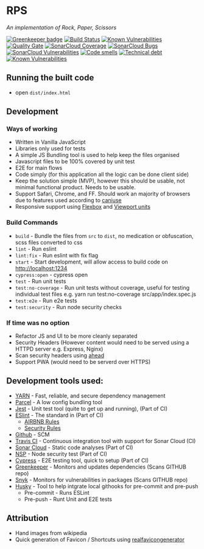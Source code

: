 # RPS

*An implementation of Rock, Paper, Scissors*

[![Greenkeeper badge](https://badges.greenkeeper.io/mrosenquist/rps.svg)](https://greenkeeper.io/)
[![Build Status](https://travis-ci.org/mrosenquist/rps.svg?branch=master)](https://travis-ci.org/mrosenquist/rps)
[![Known Vulnerabilities](https://snyk.io/test/github/mrosenquist/rps/badge.svg?targetFile=package.json)](https://snyk.io/test/github/mrosenquist/rps?targetFile=package.json)
[![Quality Gate](https://sonarcloud.io/api/badges/gate?key=mrosenquist.rps)](https://sonarcloud.io/dashboard?id=mrosenquist.rps)
[![SonarCloud Coverage](https://sonarcloud.io/api/badges/measure?key=mrosenquist.rps&metric=coverage)](https://sonarcloud.io/component_measures/metric/coverage/list?id=mrosenquist.rps)
[![SonarCloud Bugs](https://sonarcloud.io/api/badges/measure?key=mrosenquist.rps&metric=bugs)](https://sonarcloud.io/component_measures/metric/reliability_rating/list?id=mrosenquist.rps)
[![SonarCloud Vulnerabilities](https://sonarcloud.io/api/badges/measure?key=mrosenquist.rps&metric=vulnerabilities)](https://sonarcloud.io/component_measures/metric/security_rating/list?id=mrosenquist.rps)
[![Code smells](https://sonarcloud.io/api/badges/measure?key=mrosenquist.rps&metric=code_smells)](https://sonarcloud.io/component_measures?id=mrosenquist.rps&metric=code_smells)
[![Technical debt](https://sonarcloud.io/api/badges/measure?key=mrosenquist.rps&metric=sqale_index)](https://sonarcloud.io/component_measures?id=mrosenquist.rps&metric=sqale_index)
[![Known Vulnerabilities](https://snyk.io/test/github/mrosenquist/rps/badge.svg?targetFile=package.json)](https://snyk.io/test/github/mrosenquist/rps?targetFile=package.json)

## Running the built code
 * open `dist/index.html`
 
## Development 

### Ways of working
 * Written in Vanilla JavaScript
 * Libraries only used for tests
 * A simple JS Bundling tool is used to help keep the files organised
 * Javascript files to be 100% covered by unit test 
 * E2E for main flows 
 * Code simply (for this application all the logic can be done client side)
 * Keep the solution simple (MVP), however this should be usable, not minimal functional product. Needs to be usable.
 * Support Safari, Chrome, and FF. Should work an majority of browsers due to features used according to [caniuse](https://caniuse.com)
 * Responsive support using [Flexbox](https://caniuse.com/#feat=flexbox) and [Viewport units](https://caniuse.com/#feat=viewport-units)

### Build Commands
 * `build` - Bundle the files from `src` to `dist`, no medication or obfuscation, scss files converted to css
 * `lint` -  Run eslint
 * `lint:fix` - Run eslint with fix flag
 * `start` - Start development, will allow access to build code on [http://localhost:1234](http://localhost:1234)
 * `cypress:open` -    cypress open
 * `test` - Run unit tests
 * `test:no-coverage` - Run unit tests without coverage, useful for testing individual test  files e.g. yarn run test:no-coverage src/app/index.spec.js
 * `test:e2e` - Run e2e tests
 * `test:security` - Run node security checks

### If time was no option 
 * Refactor JS and UI to be more cleanly separated
 * Security Headers (However content would need to be served using a HTTPD server e.g. Express, Nginx)
 * Scan security headers using [ahead](https://github.com/mrosenquist/ahead) 
 * Support PWA (would need to be serverd over HTTPS) 
 
## Development tools used:
 * [YARN](https://yarnpkg.com/lang/en/) - Fast, reliable, and secure dependency management
 * [Parcel](https://parceljs.org) - A low config bundling tool
 * [Jest](https://facebook.github.io/jest/) - Unit test tool (quite to get up and running), (Part of CI)
 * [ESlint](https://eslint.org/) - The standard in (Part of CI)
   * [AIRBNB Rules](https://github.com/airbnb/javascript)
   * [Security Rules](https://github.com/nodesecurity/eslint-plugin-security)
 * [Github](https://github.com/mrosenquist/rps) - SCM 
 * [Travis CI](https://travis-ci.org/mrosenquist/rps) - Continuous integration tool with support for Sonar Cloud (CI)
 * [Sonar Cloud](https://sonarcloud.io/dashboard?id=mrosenquist.rps) - Static code analyses (Part of CI)
 * [NSP](https://nodesecurity.io/) - Node security test (Part of CI)
 * [Cypress](https://www.cypress.io/) - E2E testing tool, quick to setup (Part of CI)
 * [Greenkeeper](https://greenkeeper.io/) - Monitors and updates dependencies (Scans GITHUB repo)
 * [Snyk](https://snyk.io/org/mrosenquist-github-marketplace/projects?) - Monitors for vulnerabilities in packages (Scans GITHUB repo)
 * [Husky](https://github.com/typicode/husky) - Tool to help intgrate local githooks for pre-commit and pre-push
   * Pre-commit - Runs ESLint
   * Pre-push - Runt Unit and E2E tests
 
## Attribution
 * Hand images from wikipedia
 * Quick generation of Favicon / Shortcuts using [realfavicongenerator](https://realfavicongenerator.net)
